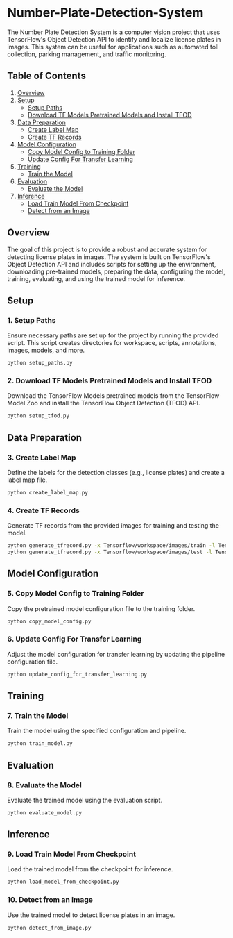 # Number-Plate-Detection-System



The Number Plate Detection System is a computer vision project that uses TensorFlow's Object Detection API to identify and localize license plates in images. This system can be useful for applications such as automated toll collection, parking management, and traffic monitoring.

## Table of Contents
1. [Overview](#overview)
2. [Setup](#setup)
   - [Setup Paths](#1-setup-paths)
   - [Download TF Models Pretrained Models and Install TFOD](#2-download-tf-models-pretrained-models-and-install-tfod)
3. [Data Preparation](#data-preparation)
   - [Create Label Map](#3-create-label-map)
   - [Create TF Records](#4-create-tf-records)
4. [Model Configuration](#model-configuration)
   - [Copy Model Config to Training Folder](#5-copy-model-config-to-training-folder)
   - [Update Config For Transfer Learning](#6-update-config-for-transfer-learning)
5. [Training](#training)
   - [Train the Model](#7-train-the-model)
6. [Evaluation](#evaluation)
   - [Evaluate the Model](#8-evaluate-the-model)
7. [Inference](#inference)
   - [Load Train Model From Checkpoint](#9-load-train-model-from-checkpoint)
   - [Detect from an Image](#10-detect-from-an-image)


## Overview

The goal of this project is to provide a robust and accurate system for detecting license plates in images. The system is built on TensorFlow's Object Detection API and includes scripts for setting up the environment, downloading pre-trained models, preparing the data, configuring the model, training, evaluating, and using the trained model for inference.

## Setup

### 1. Setup Paths
Ensure necessary paths are set up for the project by running the provided script. This script creates directories for workspace, scripts, annotations, images, models, and more.

```bash
python setup_paths.py
```


### 2. Download TF Models Pretrained Models and Install TFOD
Download the TensorFlow Models pretrained models from the TensorFlow Model Zoo and install the TensorFlow Object Detection (TFOD) API.

```bash
python setup_tfod.py
```

## Data Preparation

### 3. Create Label Map
Define the labels for the detection classes (e.g., license plates) and create a label map file.

```bash
python create_label_map.py
```

### 4. Create TF Records
Generate TF records from the provided images for training and testing the model.

```bash
python generate_tfrecord.py -x Tensorflow/workspace/images/train -l Tensorflow/workspace/annotations/label_map.pbtxt -o Tensorflow/workspace/annotations/train.record
python generate_tfrecord.py -x Tensorflow/workspace/images/test -l Tensorflow/workspace/annotations/label_map.pbtxt -o Tensorflow/workspace/annotations/test.record
```

## Model Configuration

### 5. Copy Model Config to Training Folder
Copy the pretrained model configuration file to the training folder.

```bash
python copy_model_config.py
```

### 6. Update Config For Transfer Learning
Adjust the model configuration for transfer learning by updating the pipeline configuration file.

```bash
python update_config_for_transfer_learning.py
```

## Training

### 7. Train the Model
Train the model using the specified configuration and pipeline.

```bash
python train_model.py
```

## Evaluation

### 8. Evaluate the Model
Evaluate the trained model using the evaluation script.

```bash
python evaluate_model.py
```

## Inference

### 9. Load Train Model From Checkpoint
Load the trained model from the checkpoint for inference.

```bash
python load_model_from_checkpoint.py
```

### 10. Detect from an Image
Use the trained model to detect license plates in an image.

```bash
python detect_from_image.py
```




